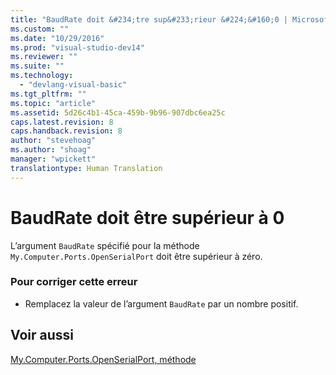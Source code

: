 ```yaml
---
title: "BaudRate doit &#234;tre sup&#233;rieur &#224;&#160;0 | Microsoft Docs"
ms.custom: ""
ms.date: "10/29/2016"
ms.prod: "visual-studio-dev14"
ms.reviewer: ""
ms.suite: ""
ms.technology: 
  - "devlang-visual-basic"
ms.tgt_pltfrm: ""
ms.topic: "article"
ms.assetid: 5d26c4b1-45ca-459b-9b96-907dbc6ea25c
caps.latest.revision: 8
caps.handback.revision: 8
author: "stevehoag"
ms.author: "shoag"
manager: "wpickett"
translationtype: Human Translation
---
```

# BaudRate doit &#234;tre sup&#233;rieur &#224;&#160;0
L’argument `BaudRate` spécifié pour la méthode `My.Computer.Ports.OpenSerialPort` doit être supérieur à zéro.  
  
### Pour corriger cette erreur  
  
-   Remplacez la valeur de l’argument `BaudRate` par un nombre positif.  
  
## Voir aussi  
 [My.Computer.Ports.OpenSerialPort, méthode](http://msdn.microsoft.com/fr-fr/ed1e75f0-635a-4229-8fe6-becea5d036c3)